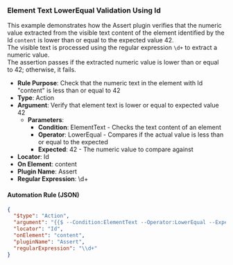 ### Element Text LowerEqual Validation Using Id

This example demonstrates how the Assert plugin verifies that the numeric value extracted from the visible text content of the element identified by the Id `content` is lower than or equal to the expected value 42.  
The visible text is processed using the regular expression `\d+` to extract a numeric value.  
The assertion passes if the extracted numeric value is lower than or equal to 42; otherwise, it fails.

- **Rule Purpose**: Check that the numeric text in the element with Id "content" is less than or equal to 42  
- **Type**: Action  
- **Argument**: Verify that element text is lower or equal to expected value 42  
  - **Parameters**:  
    - **Condition**: ElementText - Checks the text content of an element  
    - **Operator**: LowerEqual - Compares if the actual value is less than or equal to the expected  
    - **Expected**: 42 - The numeric value to compare against  
- **Locator**: Id  
- **On Element**: content  
- **Plugin Name**: Assert  
- **Regular Expression**: \d+

#### Automation Rule (JSON)

```json
{
  "$type": "Action",
  "argument": "{{$ --Condition:ElementText --Operator:LowerEqual --Expected:42}}",
  "locator": "Id",
  "onElement": "content",
  "pluginName": "Assert",
  "regularExpression": "\\d+"
}
```

